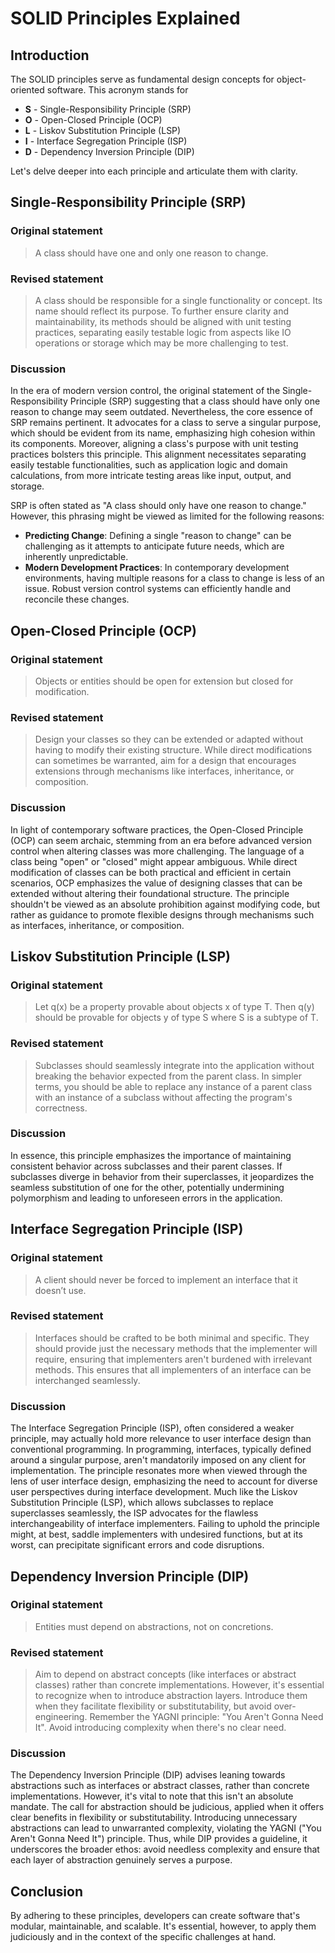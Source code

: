 # SOLID Principles Explained

## Introduction

The SOLID principles serve as fundamental design concepts for object-oriented software. This acronym
stands for

-   **S** - Single-Responsibility Principle (SRP)
-   **O** - Open-Closed Principle (OCP)
-   **L** - Liskov Substitution Principle (LSP)
-   **I** - Interface Segregation Principle (ISP)
-   **D** - Dependency Inversion Principle (DIP)

Let's delve deeper into each principle and articulate them with clarity.

## Single-Responsibility Principle (SRP)

### Original statement

> A class should have one and only one reason to change.

### Revised statement

> A class should be responsible for a single functionality or concept. Its name should reflect its
> purpose. To further ensure clarity and maintainability, its methods should be aligned with unit
> testing practices, separating easily testable logic from aspects like IO operations or storage
> which may be more challenging to test.

### Discussion

In the era of modern version control, the original statement of the Single-Responsibility Principle
(SRP) suggesting that a class should have only one reason to change may seem outdated. Nevertheless,
the core essence of SRP remains pertinent. It advocates for a class to serve a singular purpose,
which should be evident from its name, emphasizing high cohesion within its components. Moreover,
aligning a class's purpose with unit testing practices bolsters this principle. This alignment
necessitates separating easily testable functionalities, such as application logic and domain
calculations, from more intricate testing areas like input, output, and storage.

SRP is often stated as "A class should only have one reason to change." However, this phrasing might
be viewed as limited for the following reasons:

-   **Predicting Change**: Defining a single "reason to change" can be challenging as it attempts to
    anticipate future needs, which are inherently unpredictable.
-   **Modern Development Practices**: In contemporary development environments, having multiple
    reasons for a class to change is less of an issue. Robust version control systems can
    efficiently handle and reconcile these changes.

## Open-Closed Principle (OCP)

### Original statement

> Objects or entities should be open for extension but closed for modification.

### Revised statement

> Design your classes so they can be extended or adapted without having to modify their existing
> structure. While direct modifications can sometimes be warranted, aim for a design that encourages
> extensions through mechanisms like interfaces, inheritance, or composition.

### Discussion

In light of contemporary software practices, the Open-Closed Principle (OCP) can seem archaic,
stemming from an era before advanced version control when altering classes was more challenging. The
language of a class being "open" or "closed" might appear ambiguous. While direct modification of
classes can be both practical and efficient in certain scenarios, OCP emphasizes the value of
designing classes that can be extended without altering their foundational structure. The principle
shouldn't be viewed as an absolute prohibition against modifying code, but rather as guidance to
promote flexible designs through mechanisms such as interfaces, inheritance, or composition.

## Liskov Substitution Principle (LSP)

### Original statement

> Let q(x) be a property provable about objects x of type T. Then q(y) should be provable for
> objects y of type S where S is a subtype of T.

### Revised statement

> Subclasses should seamlessly integrate into the application without breaking the behavior expected
> from the parent class. In simpler terms, you should be able to replace any instance of a parent
> class with an instance of a subclass without affecting the program's correctness.

### Discussion

In essence, this principle emphasizes the importance of maintaining consistent behavior across
subclasses and their parent classes. If subclasses diverge in behavior from their superclasses, it
jeopardizes the seamless substitution of one for the other, potentially undermining polymorphism and
leading to unforeseen errors in the application.

## Interface Segregation Principle (ISP)

### Original statement

> A client should never be forced to implement an interface that it doesn’t use.

### Revised statement

> Interfaces should be crafted to be both minimal and specific. They should provide just the
> necessary methods that the implementer will require, ensuring that implementers aren't burdened
> with irrelevant methods. This ensures that all implementers of an interface can be interchanged
> seamlessly.

### Discussion

The Interface Segregation Principle (ISP), often considered a weaker principle, may actually hold
more relevance to user interface design than conventional programming. In programming, interfaces,
typically defined around a singular purpose, aren't mandatorily imposed on any client for
implementation. The principle resonates more when viewed through the lens of user interface design,
emphasizing the need to account for diverse user perspectives during interface development. Much
like the Liskov Substitution Principle (LSP), which allows subclasses to replace superclasses
seamlessly, the ISP advocates for the flawless interchangeability of interface implementers. Failing
to uphold the principle might, at best, saddle implementers with undesired functions, but at its
worst, can precipitate significant errors and code disruptions.

## Dependency Inversion Principle (DIP)

### Original statement

> Entities must depend on abstractions, not on concretions.

### Revised statement

> Aim to depend on abstract concepts (like interfaces or abstract classes) rather than concrete
> implementations. However, it's essential to recognize when to introduce abstraction layers.
> Introduce them when they facilitate flexibility or substitutability, but avoid over-engineering.
> Remember the YAGNI principle: "You Aren't Gonna Need It". Avoid introducing complexity when
> there's no clear need.

### Discussion

The Dependency Inversion Principle (DIP) advises leaning towards abstractions such as interfaces or
abstract classes, rather than concrete implementations. However, it's vital to note that this isn't
an absolute mandate. The call for abstraction should be judicious, applied when it offers clear
benefits in flexibility or substitutability. Introducing unnecessary abstractions can lead to
unwarranted complexity, violating the YAGNI ("You Aren't Gonna Need It") principle. Thus, while DIP
provides a guideline, it underscores the broader ethos: avoid needless complexity and ensure that
each layer of abstraction genuinely serves a purpose.

## Conclusion

By adhering to these principles, developers can create software that's modular, maintainable, and
scalable. It's essential, however, to apply them judiciously and in the context of the specific
challenges at hand.

<!-- DSG/ChatGPT 7/25/2023 -->
